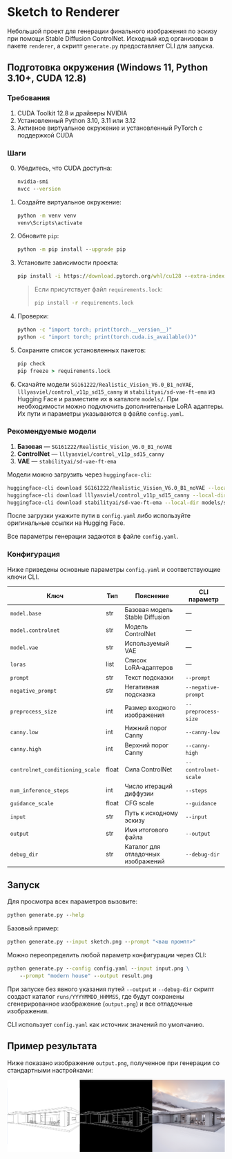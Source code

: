 # Sketch to Renderer

Небольшой проект для генерации финального изображения по эскизу при помощи
Stable Diffusion ControlNet. Исходный код организован в пакете `renderer`,
а скрипт `generate.py` предоставляет CLI для запуска.

## Подготовка окружения (Windows 11, Python 3.10+, CUDA 12.8)

### Требования
1. CUDA Toolkit 12.8 и драйверы NVIDIA
2. Установленный Python 3.10, 3.11 или 3.12
3. Активное виртуальное окружение и установленный PyTorch с поддержкой CUDA

### Шаги
0. Убедитесь, что CUDA доступна:
   ```cmd
   nvidia-smi
   nvcc --version
   ```
1. Создайте виртуальное окружение:
   ```cmd
   python -m venv venv
   venv\Scripts\activate
   ```
2. Обновите `pip`:
   ```cmd
   python -m pip install --upgrade pip
   ```
3. Установите зависимости проекта:
   ```cmd
   pip install -i https://download.pytorch.org/whl/cu128 --extra-index-url https://pypi.org/simple -r requirements.txt
   ```
   >Если присутствует файл `requirements.lock`:
   >```cmd
   >pip install -r requirements.lock
   >```
4. Проверки:
   ```cmd
   python -c "import torch; print(torch.__version__)"
   python -c "import torch; print(torch.cuda.is_available())"
   ```
5. Сохраните список установленных пакетов:
   ```cmd
   pip check
   pip freeze > requirements.lock
   ```
6. Скачайте модели `SG161222/Realistic_Vision_V6.0_B1_noVAE`, `lllyasviel/control_v11p_sd15_canny` и `stabilityai/sd-vae-ft-ema` из Hugging Face и разместите их в каталоге `models/`.
   При необходимости можно подключить дополнительные LoRA адаптеры. Их
   пути и параметры указываются в файле `config.yaml`.

### Рекомендуемые модели
1. **Базовая** — `SG161222/Realistic_Vision_V6.0_B1_noVAE`
2. **ControlNet** — `lllyasviel/control_v11p_sd15_canny`
3. **VAE** — `stabilityai/sd-vae-ft-ema`

Модели можно загрузить через `huggingface-cli`:
```bash
huggingface-cli download SG161222/Realistic_Vision_V6.0_B1_noVAE --local-dir models/Realistic_Vision_V6.0_B1_noVAE
huggingface-cli download lllyasviel/control_v11p_sd15_canny --local-dir models/control_v11p_sd15_canny
huggingface-cli download stabilityai/sd-vae-ft-ema --local-dir models/sd-vae-ft-ema
```
После загрузки укажите пути в `config.yaml` либо используйте оригинальные ссылки на Hugging Face.

Все параметры генерации задаются в файле `config.yaml`.

### Конфигурация
Ниже приведены основные параметры `config.yaml` и соответствующие ключи CLI.

| Ключ | Тип | Пояснение | CLI параметр |
|------|-----|-----------|--------------|
| `model.base` | str | Базовая модель Stable Diffusion | — |
| `model.controlnet` | str | Модель ControlNet | — |
| `model.vae` | str | Используемый VAE | — |
| `loras` | list | Список LoRA‑адаптеров | — |
| `prompt` | str | Текст подсказки | `--prompt` |
| `negative_prompt` | str | Негативная подсказка | `--negative-prompt` |
| `preprocess_size` | int | Размер входного изображения | `--preprocess-size` |
| `canny.low` | int | Нижний порог Canny | `--canny-low` |
| `canny.high` | int | Верхний порог Canny | `--canny-high` |
| `controlnet_conditioning_scale` | float | Сила ControlNet | `--controlnet-scale` |
| `num_inference_steps` | int | Число итераций диффузии | `--steps` |
| `guidance_scale` | float | CFG scale | `--guidance` |
| `input` | str | Путь к исходному эскизу | `--input` |
| `output` | str | Имя итогового файла | `--output` |
| `debug_dir` | str | Каталог для отладочных изображений | `--debug-dir` |

## Запуск
Для просмотра всех параметров вызовите:
```cmd
python generate.py --help
```

Базовый пример:
```cmd
python generate.py --input sketch.png --prompt "<ваш промпт>"
```

Можно переопределить любой параметр конфигурации через CLI:
```cmd
python generate.py --config config.yaml --input input.png \
    --prompt "modern house" --output result.png
```

При запуске без явного указания путей `--output` и `--debug-dir` скрипт
создаст каталог `runs/YYYYMMDD_HHMMSS`, где будут сохранены сгенерированное
изображение (`output.png`) и все отладочные изображения.

CLI использует `config.yaml` как источник значений по умолчанию.

## Пример результата

Ниже показано изображение `output.png`, полученное при генерации со стандартными
настройками:

![Пример вывода](prev.png)